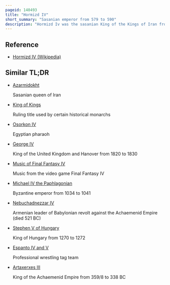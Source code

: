 ```yaml
---
pageid: 140493
title: "Hormizd IV"
short_summary: "Sasanian emperor from 579 to 590"
description: "Hormizd Iv was the sasanian King of the Kings of Iran from 579 to 590. He was the Son and Successor of Khosrow I and his Mother was a Khazar Princess."
---
```


## Reference

- [Hormizd IV (Wikipedia)](https://en.wikipedia.org/?curid=140493)

## Similar TL;DR

- [Azarmidokht](/tldr/en/azarmidokht)

  Sasanian queen of Iran

- [King of Kings](/tldr/en/king-of-kings)

  Ruling title used by certain historical monarchs

- [Osorkon IV](/tldr/en/osorkon-iv)

  Egyptian pharaoh

- [George IV](/tldr/en/george-iv)

  King of the United Kingdom and Hanover from 1820 to 1830

- [Music of Final Fantasy IV](/tldr/en/music-of-final-fantasy-iv)

  Music from the video game Final Fantasy IV

- [Michael IV the Paphlagonian](/tldr/en/michael-iv-the-paphlagonian)

  Byzantine emperor from 1034 to 1041

- [Nebuchadnezzar IV](/tldr/en/nebuchadnezzar-iv)

  Armenian leader of Babylonian revolt against the Achaemenid Empire (died 521 BC)

- [Stephen V of Hungary](/tldr/en/stephen-v-of-hungary)

  King of Hungary from 1270 to 1272

- [Espanto IV and V](/tldr/en/espanto-iv-and-v)

  Professional wrestling tag team

- [Artaxerxes III](/tldr/en/artaxerxes-iii)

  King of the Achaemenid Empire from 359/8 to 338 BC
